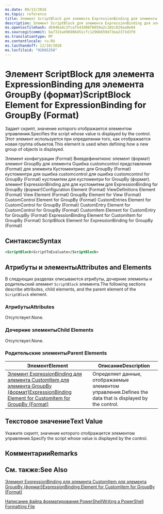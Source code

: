 ```yaml
---
ms.date: 09/13/2016
ms.topic: reference
title: Элемент ScriptBlock для элемента ExpressionBinding для элемента GroupBy (формат)
description: Элемент ScriptBlock для элемента ExpressionBinding для элемента GroupBy (формат)
ms.openlocfilehash: db946a4c2fca7543d98f0859a2c102c829aa0e04
ms.sourcegitcommit: ba7315a496986451cfc1296b659d73ea2373d3f0
ms.translationtype: MT
ms.contentlocale: ru-RU
ms.lasthandoff: 12/10/2020
ms.locfileid: "92665258"
---
```

# <a name="scriptblock-element-for-expressionbinding-for-groupby-format"></a><span data-ttu-id="4d96f-103">Элемент ScriptBlock для элемента ExpressionBinding для элемента GroupBy (формат)</span><span class="sxs-lookup"><span data-stu-id="4d96f-103">ScriptBlock Element for ExpressionBinding for GroupBy (Format)</span></span>

<span data-ttu-id="4d96f-104">Задает скрипт, значение которого отображается элементом управления.</span><span class="sxs-lookup"><span data-stu-id="4d96f-104">Specifies the script whose value is displayed by the control.</span></span> <span data-ttu-id="4d96f-105">Этот элемент используется при определении того, как отображается новая группа объектов.</span><span class="sxs-lookup"><span data-stu-id="4d96f-105">This element is used when defining how a new group of objects is displayed.</span></span>

<span data-ttu-id="4d96f-106">Элемент конфигурации (Format) Виевдефинитионс элемент (формат) элемент GroupBy для элемента Ошибка customcontrol представления (Format) для элемента Кустоментриес для GroupBy (Format) кустоментри для ошибка customcontrol для ошибка customcontrol for GroupBy (Format) кустомитем для кустоментри for GroupBy (формат). элемент ExpressionBinding для для кустомитем для ExpressionBinding for GroupBy (формат)</span><span class="sxs-lookup"><span data-stu-id="4d96f-106">Configuration Element (Format) ViewDefinitions Element (Format) View Element (Format) GroupBy Element for View (Format) CustomControl Element for GroupBy (Format) CustomEntries Element for CustomControl for GroupBy (Format) CustomEntry Element for CustomControl for GroupBy (Format) CustomItem Element for CustomEntry for GroupBy (Format) ExpressionBinding Element for CustomItem for GroupBy (Format) ScriptBlock Element for ExpressionBinding for GroupBy (Format)</span></span>

## <a name="syntax"></a><span data-ttu-id="4d96f-107">Синтаксис</span><span class="sxs-lookup"><span data-stu-id="4d96f-107">Syntax</span></span>

```xml
<ScriptBlock>ScriptToEvaluate</ScriptBlock>
```

## <a name="attributes-and-elements"></a><span data-ttu-id="4d96f-108">Атрибуты и элементы</span><span class="sxs-lookup"><span data-stu-id="4d96f-108">Attributes and Elements</span></span>

<span data-ttu-id="4d96f-109">В следующих разделах описываются атрибуты, дочерние элементы и родительский элемент `ScriptBlock` элемента.</span><span class="sxs-lookup"><span data-stu-id="4d96f-109">The following sections describe attributes, child elements, and the parent element of the `ScriptBlock` element.</span></span>

### <a name="attributes"></a><span data-ttu-id="4d96f-110">Атрибуты</span><span class="sxs-lookup"><span data-stu-id="4d96f-110">Attributes</span></span>

<span data-ttu-id="4d96f-111">Отсутствует.</span><span class="sxs-lookup"><span data-stu-id="4d96f-111">None.</span></span>

### <a name="child-elements"></a><span data-ttu-id="4d96f-112">Дочерние элементы</span><span class="sxs-lookup"><span data-stu-id="4d96f-112">Child Elements</span></span>

<span data-ttu-id="4d96f-113">Отсутствует.</span><span class="sxs-lookup"><span data-stu-id="4d96f-113">None.</span></span>

### <a name="parent-elements"></a><span data-ttu-id="4d96f-114">Родительские элементы</span><span class="sxs-lookup"><span data-stu-id="4d96f-114">Parent Elements</span></span>

|<span data-ttu-id="4d96f-115">Элемент</span><span class="sxs-lookup"><span data-stu-id="4d96f-115">Element</span></span>|<span data-ttu-id="4d96f-116">Описание</span><span class="sxs-lookup"><span data-stu-id="4d96f-116">Description</span></span>|
|-------------|-----------------|
|[<span data-ttu-id="4d96f-117">Элемент ExpressionBinding для элемента CustomItem для элемента GroupBy (формат)</span><span class="sxs-lookup"><span data-stu-id="4d96f-117">ExpressionBinding Element for CustomItem for GroupBy (Format)</span></span>](./expressionbinding-element-for-customitem-for-groupby-format.md)|<span data-ttu-id="4d96f-118">Определяет данные, отображаемые элементом управления.</span><span class="sxs-lookup"><span data-stu-id="4d96f-118">Defines the data that is displayed by the control.</span></span>|

## <a name="text-value"></a><span data-ttu-id="4d96f-119">Текстовое значение</span><span class="sxs-lookup"><span data-stu-id="4d96f-119">Text Value</span></span>

<span data-ttu-id="4d96f-120">Укажите скрипт, значение которого отображается элементом управления.</span><span class="sxs-lookup"><span data-stu-id="4d96f-120">Specify the script whose value is displayed by the control.</span></span>

## <a name="remarks"></a><span data-ttu-id="4d96f-121">Комментарии</span><span class="sxs-lookup"><span data-stu-id="4d96f-121">Remarks</span></span>

## <a name="see-also"></a><span data-ttu-id="4d96f-122">См. также:</span><span class="sxs-lookup"><span data-stu-id="4d96f-122">See Also</span></span>

[<span data-ttu-id="4d96f-123">Элемент ExpressionBinding для элемента CustomItem для элемента GroupBy (формат)</span><span class="sxs-lookup"><span data-stu-id="4d96f-123">ExpressionBinding Element for CustomItem for GroupBy (Format)</span></span>](./expressionbinding-element-for-customitem-for-groupby-format.md)

[<span data-ttu-id="4d96f-124">Написание файла форматирования PowerShell</span><span class="sxs-lookup"><span data-stu-id="4d96f-124">Writing a PowerShell Formatting File</span></span>](./writing-a-powershell-formatting-file.md)
